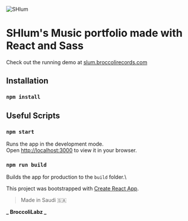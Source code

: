 ![SHlum](https://slum.broccolirecords.com/images/demon.gif)

# SHlum's Music portfolio made with React and Sass

Check out the running demo at [slum.broccolirecords.com](https://slum.broccolirecords.com)

## Installation

### `npm install`

## Useful Scripts

### `npm start`

Runs the app in the development mode.\
Open [http://localhost:3000](http://localhost:3000) to view it in your browser.

### `npm run build`

Builds the app for production to the `build` folder.\

This project was bootstrapped with [Create React App](https://github.com/facebook/create-react-app).

> Made in Saudi 🇸🇦

**_ BroccoliLabz _**
